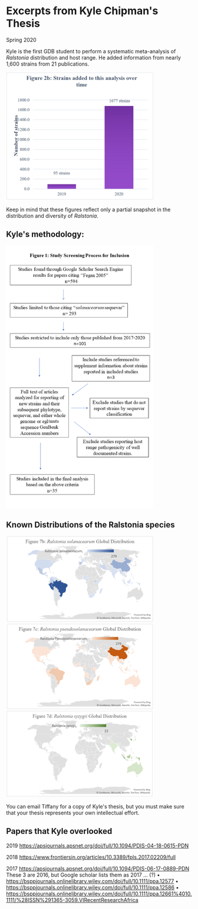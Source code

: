 # Excerpts from Kyle Chipman's Thesis
Spring 2020

Kyle is the first GDB student to perform a systematic meta-analysis of *Ralstonia* distribution and host range. He added information from nearly 1,600 strains from 21 publications. 

<img src="images/2020_kyle/fig_number_of_strains.png" width="400"/>

Keep in mind that these figures reflect only a partial snapshot in the distribution and diversity of *Ralstonia*. 

## Kyle's methodology:

<img src="images/2020_kyle/fig_approach.png" width="400"/>

## Known Distributions of the Ralstonia species

<img src="images/2020_kyle/fig_distribution_sol.png" width="400"/>

<img src="images/2020_kyle/fig_distribution_pseu.png" width="400"/>

<img src="images/2020_kyle/fig_distribution_syz.png" width="400"/>

You can email Tiffany for a copy of Kyle's thesis, but you must make sure that your thesis represents your own intellectual effort. 


## Papers that Kyle overlooked
2019
https://apsjournals.apsnet.org/doi/full/10.1094/PDIS-04-18-0615-PDN

2018
https://www.frontiersin.org/articles/10.3389/fpls.2017.02209/full

2017
https://apsjournals.apsnet.org/doi/full/10.1094/PDIS-06-17-0889-PDN
These 3 are 2016, but Google scholar lists them as 2017 ... (?)
•	https://bsppjournals.onlinelibrary.wiley.com/doi/full/10.1111/ppa.12577
•	https://bsppjournals.onlinelibrary.wiley.com/doi/full/10.1111/ppa.12586 
•	https://bsppjournals.onlinelibrary.wiley.com/doi/full/10.1111/ppa.12661%4010.1111/%28ISSN%291365-3059.VIRecentResearchAfrica
